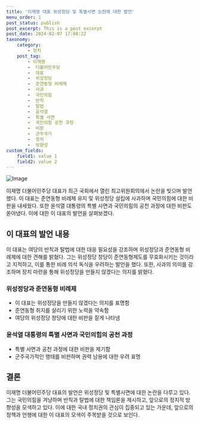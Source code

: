 ```yaml
---
title: '이재명 대표 위성정당 및 특별사면 논란에 대한 발언'
menu_order: 1
post_status: publish
post_excerpt: This is a post excerpt
post_date: 2024-02-07 17:08:22
taxonomy:
    category:
        - 정치
    post_tag:
        - 이재명
        -  더불어민주당
        -  대표
        -  위성정당
        -  준연동형 비례제
        -  사과
        -  국민의힘
        -  반칙
        -  탈법
        -  윤석열
        -  특별 사면
        -  국민의힘 공천 과정
        -  비판
        -  군주국가
        -  정치
        -  방향성
custom_fields:
    field1: value 1
    field2: value 2
---
```


![Image](https://imgnews.pstatic.net/image/053/2024/02/07/0000041373_001_20240207123102923.jpg?type=w647)


이재명 더불어민주당 대표가 최근 국회에서 열린 최고위원회의에서 논란을 빚으며 발언했다. 이 대표는 준연동형 비례제 유지 및 위성정당 설립에 사과하며 국민의힘에 대한 비판을 내세웠다. 또한 윤석열 대통령의 특별 사면과 국민의힘의 공천 과정에 대한 비판도 쏟아냈다. 이에 대한 이 대표의 발언을 살펴보겠다.

## 이 대표의 발언 내용
이 대표는 여당의 반칙과 탈법에 대한 대응 필요성을 강조하며 위성정당과 준연동형 비례제에 대한 견해를 밝혔다. 그는 위성정당 창당이 준연동형제도를 무효화시키는 것이라고 지적하고, 이를 통한 비례 의석 독식을 우려하는 발언을 했다. 또한, 사과의 의미를 강조하며 장치 마련을 통해 위성정당을 만들지 않겠다는 의지를 밝혔다.

### 위성정당과 준연동형 비례제
- 이 대표는 위성정당을 만들지 않겠다는 의지를 표명함
- 준연동형 취지를 살리기 위한 노력을 약속함
- 여당의 위성정당 창당에 대한 비판을 짙게 나타냄

### 윤석열 대통령의 특별 사면과 국민의힘의 공천 과정
- 특별 사면과 공천 과정에 대한 비판을 제기함
- 군주국가적인 행태를 비판하며 권력 남용에 대한 우려 표명

## 결론
이재명 더불어민주당 대표의 발언은 위성정당 및 특별사면에 대한 논란을 다루고 있다. 그는 국민의힘을 겨냥하며 반칙과 탈법에 대한 책임론을 제시하고, 앞으로의 정치적 방향성을 모색하고 있다. 이에 대한 국내 정치권의 관심이 집중되고 있는 가운데, 앞으로의 정책과 언행에 대한 이 대표의 모색이 주목받을 것으로 보인다.
